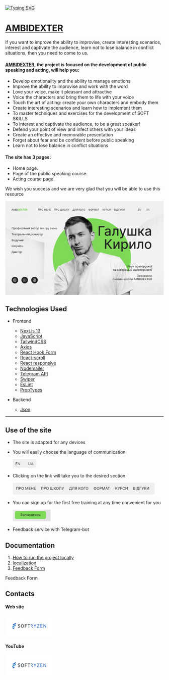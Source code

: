 [![Typing SVG](https://readme-typing-svg.herokuapp.com?color=%2336BCF7&lines=SoftRyzen+welcomes+you+to+this+resource)](https://softryzen.com/)

# [AMBIDEXTER](https://ambidexter.vercel.app/)

If you want to improve the ability to improvise, create interesting scenarios,
interest and captivate the audience, learn not to lose balance in conflict
situations, then you need to come to us.

#### [AMBIDEXTER](https://ambidexter.vercel.app/), the project is focused on the development of public speaking and acting, will help you:

- Develop emotionality and the ability to manage emotions
- Improve the ability to improvise and work with the word
- Love your voice, make it pleasant and attractive
- Voice the characters and bring them to life with your voice
- Touch the art of acting: create your own characters and embody them
- Create interesting scenarios and learn how to implement them
- To master techniques and exercises for the development of SOFT SKILLS
- To interest and captivate the audience, to be a great speaker!
- Defend your point of view and infect others with your ideas
- Create an effective and memorable presentation
- Forget about fear and be confident before public speaking
- Learn not to lose balance in conflict situations

#### The site has 3 pages:

- Home page.
- Page of the public speaking course.
- Acting course page.

We wish you success and we are very glad that you will be able to use this
resource

![AMBIDEXTER](./public/images/ambirexter.jpg)

## Technologies Used

- Frontend

  - [Next.js 13](https://nextjs.org/)
  - [JavaSсript](https://uk.javascript.info/)
  - [TailwindCSS](https://tailwindcss.com/)
  - [Axios](https://axios-http.com/)
  - [React Hook Form](https://react-hook-form.com/)
  - [React-scroll](https://www.npmjs.com/package/react-scroll)
  - [React responsive](https://www.npmjs.com/package/react-responsive)
  - [Nodemailer](https://nodemailer.com/)
  - [Telegram API](https://core.telegram.org/)
  - [Swiper](https://swiperjs.com/)
  - [EsLint](https://eslint.org/)
  - [PropTypes](https://www.npmjs.com/package/prop-types)

- Backend

  - [Json](https://docs.fileformat.com/uk/web/json/)

---

## Use of the site

- The site is adapted for any devices
- You will easily choose the language of communication

  ![Locale](./public/images/locale.jpg)

- Сlicking on the link will take you to the desired section

  ![Navigation](./public/images/navigation.jpg)

- You can sign up for the first free training at any time convenient for you

  [<img src="./public/images/sign_up.jpg" width="120"/>](https://softryzen.com/)

- Feedback service with Telegram-bot

## Documentation

1. [How to run the project locally ](./README.start.md)
2. [localization ](./README.locale.md)
3. [Feedback Form ](./README.feedback_form.md)

Feedback Form

## Contacts

#### Web site

[<img src="./public/images/softRyzen.jpg" width="150"/>](https://softryzen.com/)

#### YouTube

[<img src="./public/images/softRyzen.jpg" width="150"/>](https://www.youtube.com/watch?v=_X7NLwgdfgI)
